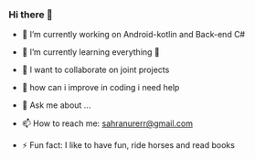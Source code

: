 ### Hi there 👋



- 🔭 I’m currently working on Android-kotlin and Back-end C#
- 🌱 I’m currently learning everything 🤣
- 👯 I want to collaborate on joint projects
- 🤔 how can i improve in coding i need help

- 💬 Ask me about ...
- 📫 How to reach me: sahranurerr@gmail.com

- ⚡ Fun fact: I like to have fun, ride horses and read books


     
